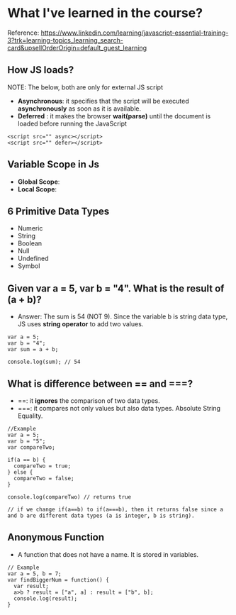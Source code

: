 # What I've learned in the course?

Reference: https://www.linkedin.com/learning/javascript-essential-training-3?trk=learning-topics_learning_search-card&upsellOrderOrigin=default_guest_learning

## How JS loads?
NOTE: The below, both are only for external JS script
* __Asynchronous__: it specifies that the script will be executed **asynchronously** as soon as it is available.
* __Deferred__ : it makes the browser **wait(parse)** until the document is loaded before running the JavaScript
```
<script src="" async></script>
<script src="" defer></script>
```

## Variable Scope in Js
* __Global Scope__:
* __Local Scope__:

## 6 Primitive Data Types
* Numeric
* String
* Boolean
* Null
* Undefined
* Symbol

## Given var a = 5, var b = "4". What is the result of (a + b)?
* Answer: The sum is 54 (NOT 9). Since the variable b is string data type, JS uses __string operator__ to add two values.
```
var a = 5;
var b = "4";
var sum = a + b;

console.log(sum); // 54
```

## What is difference between == and ===?
* ==: it __ignores__ the comparison of two data types.
* ===: it compares not only values but also data types. Absolute String Equality.
```
//Example
var a = 5;
var b = "5";
var compareTwo;

if(a == b) {
  compareTwo = true;
} else {
  compareTwo = false;
}

console.log(compareTwo) // returns true

// if we change if(a==b) to if(a===b), then it returns false since a and b are different data types (a is integer, b is string).
```
## Anonymous Function
* A function that does not have a name. It is stored in variables.
```
// Example
var a = 5, b = 7;
var findBiggerNum = function() {
  var result;
  a>b ? result = ["a", a] : result = ["b", b];
  console.log(result);
}
```
